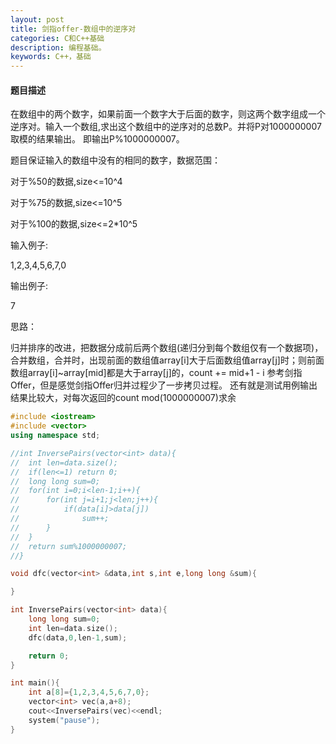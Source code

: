 ```yaml
---
layout: post
title: 剑指offer-数组中的逆序对
categories: C和C++基础
description: 编程基础。
keywords: C++，基础
---
```


#### 题目描述

在数组中的两个数字，如果前面一个数字大于后面的数字，则这两个数字组成一个逆序对。输入一个数组,求出这个数组中的逆序对的总数P。并将P对1000000007取模的结果输出。 即输出P%1000000007。

题目保证输入的数组中没有的相同的数字，数据范围：

对于%50的数据,size<=10^4

对于%75的数据,size<=10^5

对于%100的数据,size<=2*10^5

输入例子:

1,2,3,4,5,6,7,0

输出例子:

7

思路：

归并排序的改进，把数据分成前后两个数组(递归分到每个数组仅有一个数据项)，
合并数组，合并时，出现前面的数组值array[i]大于后面数组值array[j]时；则前面
数组array[i]~array[mid]都是大于array[j]的，count += mid+1 - i
参考剑指Offer，但是感觉剑指Offer归并过程少了一步拷贝过程。
还有就是测试用例输出结果比较大，对每次返回的count mod(1000000007)求余

```cpp
#include <iostream>
#include <vector>
using namespace std;

//int InversePairs(vector<int> data){
//	int len=data.size();
//	if(len<=1) return 0;
//	long long sum=0;
//	for(int i=0;i<len-1;i++){
//		for(int j=i+1;j<len;j++){
//			if(data[i]>data[j])
//				sum++;
//		}
//	}
//	return sum%1000000007;
//}

void dfc(vector<int> &data,int s,int e,long long &sum){

}

int InversePairs(vector<int> data){
	long long sum=0;
	int len=data.size();
	dfc(data,0,len-1,sum);

	return 0;
}

int main(){
	int a[8]={1,2,3,4,5,6,7,0};
	vector<int> vec(a,a+8);
	cout<<InversePairs(vec)<<endl;
	system("pause");
}
```


